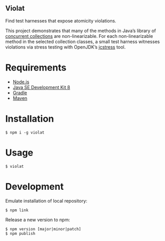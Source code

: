 ## Violat

Find test harnesses that expose atomicity violations.

This project demonstrates that many of the methods in Java’s library of
[concurrent collections][] are non-linearizable. For each non-linearizable
method in the selected collection classes, a small test harness witnesses
violations via stress testing with OpenJDK’s [jcstress][] tool.

# Requirements

* [Node.js][]
* [Java SE Development Kit 8][]
* [Gradle][]
* [Maven][]

# Installation

    $ npm i -g violat

# Usage

    $ violat

# Development

Emulate installation of local repository:

    $ npm link

Release a new version to npm:

    $ npm version [major|minor|patch]
    $ npm publish

[Node.js]: https://nodejs.org
[concurrent collections]: https://docs.oracle.com/javase/8/docs/api/java/util/concurrent/package-summary.html
[Java SE Development Kit 8]: http://www.oracle.com/technetwork/java/javase
[Gradle]: http://gradle.org
[Maven]: https://maven.apache.org
[jcstress]: http://openjdk.java.net/projects/code-tools/jcstress/

